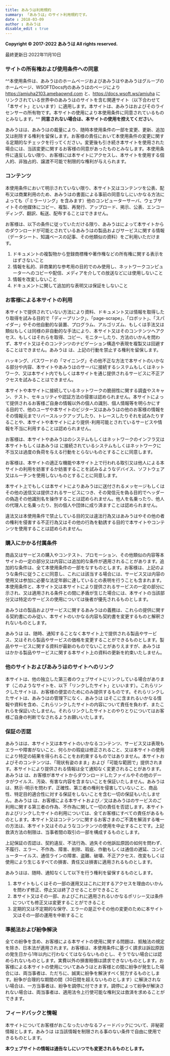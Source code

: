 ```yaml
---
title: あみうは利用規約
summary: 「あみうは」のサイト利用規約です。
date : 2018-03-09
author : あみうは
disable_edit : true
---
```

**Copyright © 2017-2022 あみうは All rights reserved.**

最終更新日:2022年11月10日

### サイトの所有権および使用条件への同意
^^本使用条件は、あみうはのホームページおよびあみうはやあみうはグループのホームページ、WSOFTDocs内のあみうはのページにより https://amiuha2103.amebaownd.com と、https://docs.wsoft.ws/amiuha にリンクされている世界中のあみうはのサイトを含む関連サイト（以下合わせて「本サイト」といいます）に適用します。本サイトは、あみうはおよびそのライセンサーの所有物です。本サイトの使用により本使用条件に同意されているものとみなします。^^ **同意されない場合は、本サイトの使用を控えてください**。

あみうはは、あみうはの裁量により、随時本使用条件の一部を変更、更新、追加又は削除する権利を留保します。お客様の責任において本使用条件の変更に関する定期的なチェックを行ってください。変更後も引き続き本サイトを使用された場合には、当該変更に関するお客様の同意があったものとみなします。本使用条件に違反しない限り、お客様には本サイトにアクセスし、本サイトを使用する個人的、非独占的、譲渡不可能で制限的な権利が与えられます。

### コンテンツ
本使用条件において明示されていない限り、本サイト又はコンテンツを公表、配布又は商業利用のため、あみうはの書面による事前の同意なしにいかなる方法によっても（「ミラーリング」を含みます）他のコンピューターサーバ、ウェブサイトその他媒体にコピー、複製、再発行、アップロード、掲示、公表、エンコーディング、翻訳、転送、配布することはできません。

お客様は、以下の条件に従っていただける限り、あみうはによって本サイトからのダウンロードが可能とされているあみうはの製品およびサービスに関する情報（データシート、知識ベースの記事、その他類似の資料）をご利用いただけます。

1. ドキュメントの複製物から登録商標権や著作権などの所有権に関する表示をはずさないこと
2. 情報を私的、非商業的な参考用の目的でのみ使用し、ネットワークコンピューターへのコピーや配信、メディアを介しての放送などには使用しないこと
3. 情報を改変しないこと
4. ドキュメントに関して追加的な表明又は保証をしないこと

### お客様による本サイトの利用
本サイトで提供されていない方法により資料、ドキュメント又は情報を取得したり取得を試みる目的で「ディープリンク」、「page-scrape」、「ロボット」、「スパイダー」やその他自動的な装置、プログラム、アルゴリズム、もしくは手法又は類似もしくは同様の非自動的な手法により、本サイト又はそのコンテンツへアクセス、もしくはそれらを取得、コピー、モニターしたり、方法のいかんを問わず、本サイト又はそのコンテンツのナビゲーション構造や表現を複製又は回避することはできません。あみうは は、上記の行動を禁止する権利を留保します。

ハッキング、パスワードの「マイニング」その他不正な方法で本サイトのいかなる部分や内容、本サイトやあみうはのサーバに接続するシステムもしくはネットワーク、又は本サイト内でもしくは本サイトを通じ提供されるサービスに不正アクセスを試みることはできません。

本サイトや本サイトに接続しているネットワークの脆弱性に関する調査やスキャン、テスト、セキュリティや認証方法の侵害は認められません。本サイトによって提供されるお客様ご自身の情報以外の個人の識別、個人情報等を明らかにする目的で、他のユーザや本サイトのビジター又はあみうはの他のお客様の情報をその情報元までリバースルックアップしたり、トレースしたりそれを試みたりすることや、本サイトや本サイトにより提供･利用可能とされているサービスや情報を不当に利用することは認められません。

お客様は、本サイトやあみうはのシステムもしくはネットワークのインフラ又は本サイトもしくはあみうは に接続されているシステムもしくはネットワークに不当又は過度の負荷を与える行動をとらないものとすることに同意します。

お客様は、本サイトの適正な機能や本サイト上で行われる取引又は他人による本サイトの利用を妨害するか妨害することを試みるようなデバイス、ソフトウェア又はルーチンを使用しないものとすることに同意します。

本サイト上でもしくは本サイトによりあみうはに送付されるメッセージもしくはその他の送信又は提供されるサービスにつき、その発信元を偽る目的でヘッダーの偽造その他識別名を操作することは認められません。他人を名乗ったり、他人の代理人と名乗ったり、別の個人や団体に成り済ますことは認められません。

違法又は本使用条件で禁止している目的又は違法行為又はあみうはやその他の者の権利を侵害する不正行為又はその他の行為を勧誘する目的で本サイトやコンテンツを使用することは認められません。

### 購入にかかる付属条件
商品又はサービスの購入やコンテスト、プロモーション、その他類似の内容等本サイトの一定の部分又は内容には追加的な条件が適用されることがあります。追加的な条件は、全て本使用条件の一部をなすものとします。お客様は、上記のような条件に従うことに同意し、これには該当する場合には、サービス又は内容の使用又は参加に必要な法定年齢に達しているとの表明を行うことも含まれます。本使用条件と、本サイト又は本サイトにより提供されるサービスの一定の部分に示され、又は適用される条件との間に矛盾が生じた場合には、本サイトの当該部分又は特定のサービスの使用については後者が優先されるものとします。

あみうはの製品およびサービスに関するあみうはの義務は、これらの提供に関する契約書にのみ従い、本サイトのいかなる内容も契約書を変更するものと解釈されないものとします。

あみうは は、随時、通知することなく本サイト上で提供される製品やサービス、又はそれら製品やサービスの価格を変更することができるものとします。製品やサービスに関する資料が最新のものでないことがありえますが、あみうは はかかる製品やサービスに関する本サイト上の資料の更新を約束いたしません。

### 他のサイトおよびあみうはのサイトへのリンク
本サイトは、他の独立した第三者のウェブサイトにリンクしている場合があります（このようなサイトを、以下「リンクしたサイト」といいます）。これらリンクしたサイトは、お客様の便宜のためにのみ提供するものです。それらリンクしたサイトは、あみうはの管理下になく、あみうは はそこに含まれるいかなる情報や資料を含め、これらリンクしたサイトの内容について責任を負わず、またこれらを保証いたしません。それらリンクしたサイトとのやりとりについてはお客様ご自身の判断でなされるようお願いいたします。

### 保証の否認

あみうはは、本サイト又は本サイトのいかなるコンテンツ、サービス又は表現もエラーや障害がないこと、何らかの瑕疵は修正されること、又は本サイトの使用により特定の結果を得られることをお約束するものではありません。本サイトおよびそのコンテンツは、「現状有姿のまま」および「可能な範囲で」提供されます。本サイトにより提供される情報は全て通知なく変更されることがあります。あみうは は、お客様が本サイトからダウンロードしたファイルやその他のデータがウイルス、汚染、有害な内容を含まないことを保証いたしません。あみうは は、黙示･明示を問わず、正確性、第三者の権利を侵害していないこと、商品性、特定目的適合性に対する保証をしないことを含む一切の保証もいたしません。あみうは は、お客様による本サイトおよび／又はあみうはのサービスのご利用に関する第三者の作為、不作為に関して一切の責任を否認します。本サイトおよびリンクしたサイトの利用については、全てお客様にすべての責任があるものとします。本サイト又はコンテンツに関するお客さまのご不満を解消する唯一の方法は、本サイト又はそのようなコンテンツの使用を中止することです。上記救済方法の制限は、当事者間の取引の一部を構成するものとします。

上記保証の否認は、契約違反、不法行為、過失その他訴訟原因の如何を問わず、不履行、エラー、不作為、障害、削除、瑕疵、作動もしくは通信の遅延、コンピューターイルス、通信ラインの障害、盗難、破壊、不正アクセス、改変もしくは使用により生じるすべての損害、責任又は損害に適用されるものとします。

あみうはは、随時、通知なくして以下を行う権利を留保するものとします。

1. 本サイトもしくはその一部の運用又はこれに対するアクセスを理由のいかんを問わず修正、停止又は終了させることができること
2. 本サイト又はその一部、およびこれに適用されるいかなるポリシー又は条件についても修正又は変更することができること
3. 定期的又は不定期的な保守、エラーの是正やその他の変更のために本サイト又はその一部の運用を中断すること

### 準拠法および紛争解決
全ての紛争を含め、お客様による本サイトの使用に関する問題は、抵触法の規定を除き、日本法が適用されます。お客様は、本使用条件に基づく請求は訴訟原因の発生日から1年以内に行わなくてはならないものとし、そうでない場合には認められないものとします。実費以外の損害賠償は請求できないものとします。お客様による本サイトの使用についてあみうはとお客様との間に紛争が発生した場合には、両当事者は、ただちに、誠実に紛争を解決すべく努力するものとします。紛争が合理的な期間の間（30日間を超えないものとします）に解決されない場合は、一方当事者は、紛争を調停に付できます。調停によって紛争が解決されない場合は、両当事者は、適用法令上行使可能な権利又は救済を求めることができます。

### フィードバックと情報
本サイトについてお客様がおこなったいかなるフィードバックについて、非秘密情報とします。あみうは は当該情報を制限される事のない条件で自由に使用できるものとします。

**本ウェブサイトの情報は通告なしにいつでも変更されるものとします。**